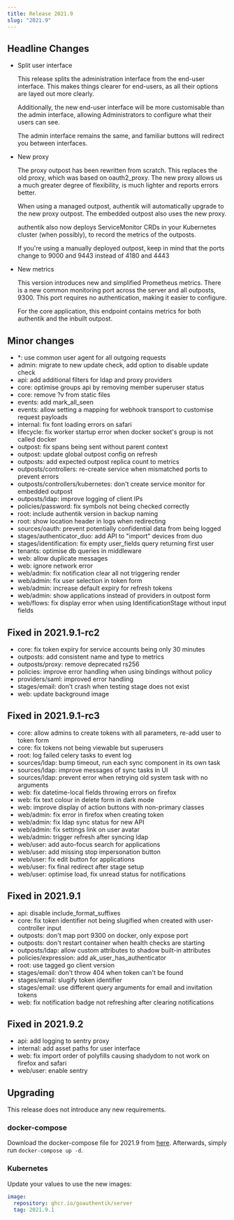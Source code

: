 ```yaml
---
title: Release 2021.9
slug: "2021.9"
---
```


## Headline Changes

- Split user interface

    This release splits the administration interface from the end-user interface. This makes things clearer for end-users, as all their options are layed out more clearly.

    Additionally, the new end-user interface will be more customisable than the admin interface, allowing Administrators to configure what their users can see.

    The admin interface remains the same, and familiar buttons will redirect you between interfaces.

- New proxy

    The proxy outpost has been rewritten from scratch. This replaces the old proxy, which was based on oauth2_proxy. The new proxy allows us a much greater degree of flexibility, is much lighter and reports errors better.

    When using a managed outpost, authentik will automatically upgrade to the new proxy outpost. The embedded outpost also uses the new proxy.

    authentik also now deploys ServiceMonitor CRDs in your Kubernetes cluster (when possibly), to record the metrics of the outposts.

    If you're using a manually deployed outpost, keep in mind that the ports change to 9000 and 9443 instead of 4180 and 4443

- New metrics

    This version introduces new and simplified Prometheus metrics. There is a new common monitoring port across the server and all outposts, 9300. This port requires no authentication, making it easier to configure.

    For the core application, this endpoint contains metrics for both authentik and the inbuilt outpost.

## Minor changes

- *: use common user agent for all outgoing requests
- admin: migrate to new update check, add option to disable update check
- api: add additional filters for ldap and proxy providers
- core: optimise groups api by removing member superuser status
- core: remove ?v from static files
- events: add mark_all_seen
- events: allow setting a mapping for webhook transport to customise request payloads
- internal: fix font loading errors on safari
- lifecycle: fix worker startup error when docker socket's group is not called docker
- outpost: fix spans being sent without parent context
- outpost: update global outpost config on refresh
- outposts: add expected outpost replica count to metrics
- outposts/controllers: re-create service when mismatched ports to prevent errors
- outposts/controllers/kubernetes: don't create service monitor for embedded outpost
- outposts/ldap: improve logging of client IPs
- policies/password: fix symbols not being checked correctly
- root: include authentik version in backup naming
- root: show location header in logs when redirecting
- sources/oauth: prevent potentially confidential data from being logged
- stages/authenticator_duo: add API to "import" devices from duo
- stages/identification: fix empty user_fields query returning first user
- tenants: optimise db queries in middleware
- web: allow duplicate messages
- web: ignore network error
- web/admin: fix notification clear all not triggering render
- web/admin: fix user selection in token form
- web/admin: increase default expiry for refresh tokens
- web/admin: show applications instead of providers in outpost form
- web/flows: fix display error when using IdentificationStage without input fields

## Fixed in 2021.9.1-rc2

- core: fix token expiry for service accounts being only 30 minutes
- outposts: add consistent name and type to metrics
- outposts/proxy: remove deprecated rs256
- policies: improve error handling when using bindings without policy
- providers/saml: improved error handling
- stages/email: don't crash when testing stage does not exist
- web: update background image

## Fixed in 2021.9.1-rc3

- core: allow admins to create tokens with all parameters, re-add user to token form
- core: fix tokens not being viewable but superusers
- root: log failed celery tasks to event log
- sources/ldap: bump timeout, run each sync component in its own task
- sources/ldap: improve messages of sync tasks in UI
- sources/ldap: prevent error when retrying old system task with no arguments
- web: fix datetime-local fields throwing errors on firefox
- web: fix text colour in delete form in dark mode
- web: improve display of action buttons with non-primary classes
- web/admin: fix error in firefox when creating token
- web/admin: fix ldap sync status for new API
- web/admin: fix settings link on user avatar
- web/admin: trigger refresh after syncing ldap
- web/user: add auto-focus search for applications
- web/user: add missing stop impersonation button
- web/user: fix edit button for applications
- web/user: fix final redirect after stage setup
- web/user: optimise load, fix unread status for notifications

## Fixed in 2021.9.1

- api: disable include_format_suffixes
- core: fix token identifier not being slugified when created with user-controller input
- outposts: don't map port 9300 on docker, only expose port
- outposts: don't restart container when health checks are starting
- outposts/ldap: allow custom attributes to shadow built-in attributes
- policies/expression: add ak_user_has_authenticator
- root: use tagged go client version
- stages/email: don't throw 404 when token can't be found
- stages/email: slugify token identifier
- stages/email: use different query arguments for email and invitation tokens
- web: fix notification badge not refreshing after clearing notifications

## Fixed in 2021.9.2

- api: add logging to sentry proxy
- internal: add asset paths for user interface
- web: fix import order of polyfills causing shadydom to not work on firefox and safari
- web/user: enable sentry

## Upgrading

This release does not introduce any new requirements.

### docker-compose

Download the docker-compose file for 2021.9 from [here](https://raw.githubusercontent.com/goauthentik/authentik/version-2021.9/docker-compose.yml). Afterwards, simply run `docker-compose up -d`.

### Kubernetes

Update your values to use the new images:

```yaml
image:
  repository: ghcr.io/goauthentik/server
  tag: 2021.9.1
```
